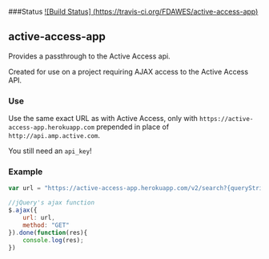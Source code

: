 ###Status
[![Build Status] (https://travis-ci.org/FDAWES/active-access-app)](https://travis-ci.org/FDAWES/active-access-app)
## active-access-app

Provides a passthrough to the Active Access api.

Created for use on a project requiring AJAX access to the Active Access API.

### Use

Use the same exact URL as with Active Access, only with `https://active-access-app.herokuapp.com` prepended in place of `http://api.amp.active.com`.


You still need an `api_key`!

### Example

```js
var url = "https://active-access-app.herokuapp.com/v2/search?{queryString params}&api_key={key}",

//jQuery's ajax function
$.ajax({
	url: url,
	method: "GET"
}).done(function(res){
	console.log(res);
})

```
